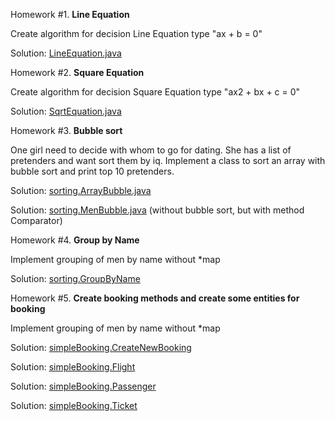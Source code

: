 
Homework #1. **Line Equation**

Сreate algorithm for decision Line Equation type "ax + b = 0"

Solution: [LineEquation.java](https://github.com/ziondamore/First/blob/master/src/LineEquation.java)

Homework #2. **Square Equation**

Сreate algorithm for decision Square Equation type "ax2 + bx + c = 0"

Solution: [SqrtEquation.java](https://github.com/ziondamore/First/blob/master/src/SqrtEquation.java)

Homework #3. **Bubble sort**

One girl need to decide with whom to go for dating. She has a list of pretenders and want sort them by iq. Implement a class to sort an array with bubble sort and print top 10 pretenders.

Solution: [sorting.ArrayBubble.java](https://github.com/ziondamore/First/blob/master/src/sorting.ArrayBubble.java)

Solution: [sorting.MenBubble.java](https://github.com/ziondamore/First/blob/master/src/sorting.MenBubble.java) (without bubble sort, but with method Comparator)

Homework #4. **Group by Name**

Implement grouping of men by name without *map

Solution: [sorting.GroupByName](https://github.com/ziondamore/First/blob/master/src/sorting.GroupByName.java)

Homework #5. **Create booking methods and create some entities for booking**

Implement grouping of men by name without *map

Solution: [simpleBooking.CreateNewBooking](https://github.com/ziondamore/First/blob/master/src/simpleBooking/CreateNewBooking.java)

Solution: [simpleBooking.Flight](https://github.com/ziondamore/First/blob/master/src/simpleBooking/Flight.java)

Solution: [simpleBooking.Passenger](https://github.com/ziondamore/First/blob/master/src/simpleBooking/Passenger.java)

Solution: [simpleBooking.Ticket](https://github.com/ziondamore/First/blob/master/src/simpleBooking/Ticket.java)


